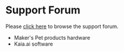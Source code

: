 # Support Forum

Please [click here](https://github.com/makerspet/support/discussions) to browse the support forum.

- Maker's Pet products hardware
- Kaia.ai software
